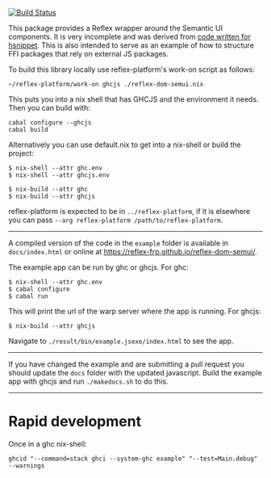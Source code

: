 [![Build Status](https://travis-ci.org/reflex-frp/reflex-dom-semui.svg?branch=master)](https://travis-ci.org/reflex-frp/reflex-dom-semui)

This package provides a Reflex wrapper around the Semantic UI components.  It is very
incomplete and was derived from [code written for
hsnippet](https://github.com/mightybyte/hsnippet/blob/64cc17d2bf2bcce219f3ab8e96b7fd6071d5b56b/frontend/src/SemanticUI.hs).
This is also intended to serve as an example of how to structure FFI packages
that rely on external JS packages.

To build this library locally use reflex-platform's work-on script as follows:

    ~/reflex-platform/work-on ghcjs ./reflex-dom-semui.nix

This puts you into a nix shell that has GHCJS and the environment it needs.
Then you can build with:

    cabal configure --ghcjs
    cabal build

Alternatively you can use default.nix to get into a nix-shell or build the
project:

    $ nix-shell --attr ghc.env
    $ nix-shell --attr ghcjs.env

    $ nix-build --attr ghc
    $ nix-build --attr ghcjs

reflex-platform is expected to be in `../reflex-platform`, if it is elsewhere
you can pass `--arg reflex-platform /path/to/reflex-platform`.

---

A compiled version of the code in the `example` folder is available in `docs/index.html` or online at https://reflex-frp.github.io/reflex-dom-semui/.

The example app can be run by ghc or ghcjs. For ghc:

    $ nix-shell --attr ghc.env
    $ cabal configure
    $ cabal run

This will print the url of the warp server where the app is running. For ghcjs:

    $ nix-build --attr ghcjs

Navigate to `./result/bin/example.jsexe/index.html` to see the app.

---

If you have changed the example and are submitting a pull request you should
update the `docs` folder with the updated javascript. Build the example app with
ghcjs and run `./makedocs.sh` to do this.

---

# Rapid development

Once in a ghc nix-shell:
```
ghcid "--command=stack ghci --system-ghc example" "--test=Main.debug" --warnings
```

